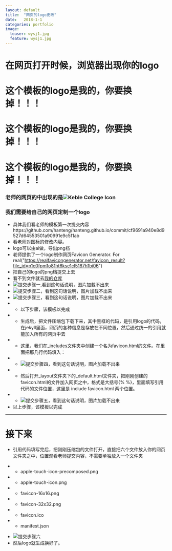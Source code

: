 ```yaml
---
layout: default
title:  "网页的logo更改"
date:   2018-1-1 
categories: portfolio
image:
  teaser: wysj1.jpg
  feature: wysj1.jpg
---
```


# 在网页打开时候，浏览器出现你的logo

# 这个模板的logo是我的，你要换掉！！！

# 这个模板的logo是我的，你要换掉！！！

# 这个模板的logo是我的，你要换掉！！！

### 老师的网页的中出现的是![Keble College Icon](https://raw.githubusercontent.com/hanteng/hanteng.github.io/cf9691a940e8d9527d64553501a90991e9c5f1ab/apple-touch-icon.png)

### 我们需要给自己的网页定制一个logo 

 - 具体我们看老师的模板第一次提交内容https://github.com/hanteng/hanteng.github.io/commit/cf9691a940e8d9527d64553501a90991e9c5f1ab
 - 看老师对图标的修改内容。
 - logo可以由ai做，导出png档
 - 老师提供了一个logo制作网页Favicon Generator. For real("https://realfavicongenerator.net/favicon_result?file_id=p1c0fpm1o81ht6kse1cl5187h1bi06")
 - 把自己的logo的png档提交上去
 - 看不到文件就去[我的仓库](https://github.com/treeice/PhotoForUrl)
 - ![提交步骤一,看到这句话说明，图片加载不出来]("https://github.com/treeice/PhotoForUrl/步骤一.png")
 - ![提交步骤二，看到这句话说明，图片加载不出来]("https://github.com/treeice/PhotoForUrl/步骤二.png")
 - ![提交步骤三，看到这句话说明，图片加载不出来]("https://github.com/treeice/PhotoForUrl/步骤三.png")
 - - 以下步骤，该模板以完成
 - - 生成后，把文件压缩包下载下来，其中黑框的代码，是引用logo的代码，在jekyll里面，网页的各种信息是存放在不同位置，然后通过统一的引用就能加入所有的网页中去
 - - 这里，我们在_includes文件夹中创建一个名为favicon.html的文件。在里面把那几行代码填入：
 - - ![提交步骤四，看到这句话说明，图片加载不出来]("https://github.com/treeice/PhotoForUrl/步骤四.png")
 - - 然后打开_layout文件夹下的_default.html文件夹，把刚刚创建的favicon.html的文件加入网页之中，格式是大括号{\% \%}，里面填写引用代码的文件位置，这里是 include favicon.html 两个位置。
 - - ![提交步骤五，看到这句话说明，图片加载不出来]("https://github.com/treeice/PhotoForUrl/步骤五.png")
 - 以上步骤，该模板以完成
---
# 接下来
 - 引用代码填写完后，把刚刚压缩包的文件打开，直接把六个文件放入你的网页文件夹之中，位置观看老师提交内容，不需要单独放入一个文件夹
 + + apple-touch-icon-precomposed.png
 + + apple-touch-icon.png
 + + favicon-16x16.png
 + + favicon-32x32.png
 + + favicon.ico
 + + manifest.json
 - ![提交步骤六]("https://github.com/treeice/PhotoForUrl/步骤六.png")
 - 然后logo就生成换好了。
